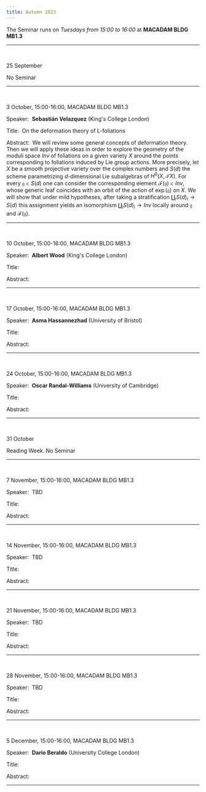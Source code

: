 ```yaml
---
title: Autumn 2023
---
```



The Seminar runs on *Tuesdays from 15:00 to 16:00* at **MACADAM BLDG MB1.3**



----------------------------------------------------------------
<br />

25 September

No Seminar

---------------------------------------------------------
<br />

3 October, 15:00-16:00, MACADAM BLDG MB1.3

Speaker:&nbsp; **Sebastián Velazquez** (King's College London)

Title:&nbsp;  On the deformation theory of L-foliations

Abstract:&nbsp;  We will review some general concepts of deformation theory. Then we will apply these ideas in order to explore the geometry of the moduli space $Inv$ of foliations on a given variety $X$  around the points corresponding to foliations induced by Lie group actions.  More precisely, let $X$ be a smooth projective variety over the complex numbers and $S(d)$ the scheme parametrizing $d$-dimensional Lie subalgebras of $H^0(X,\mathcal{T} X)$.  For every $\mathfrak{g} \in S(d)$ one can consider the corresponding element $\mathcal{F}(\mathfrak{g})\in Inv$, whose generic leaf coincides with an orbit of the action of $\exp(\mathfrak{g})$ on $X$. We will show that under mild hypotheses, after taking a stratification $\coprod_i S(d)_i\to S(d)$ this assignment yields an isomorphism $\coprod_i S(d)_i\to Inv$ locally around $\mathfrak{g}$ and $\mathcal{F}(\mathfrak{g})$.


-----------------------------------------------------------
<br />

10 October, 15:00-16:00, MACADAM BLDG MB1.3

Speaker:&nbsp; **Albert Wood** (King's College London)

Title:&nbsp;

Abstract:&nbsp;

-----------------------------------------------------------
<br />

17 October, 15:00-16:00, MACADAM BLDG MB1.3

Speaker:&nbsp; **Asma Hassannezhad** (University of Bristol)

Title:&nbsp;

Abstract:&nbsp;

-----------------------------------------------------------
<br />

24 October, 15:00-16:00, MACADAM BLDG MB1.3

Speaker:&nbsp; **Oscar Randal-Williams** (University of Cambridge)

Title:&nbsp;

Abstract:&nbsp;


-----------------------------------------------------------
<br />

31 October

Reading Week. No Seminar


-----------------------------------------------------------
<br />

7 November, 15:00-16:00, MACADAM BLDG MB1.3

Speaker:&nbsp; TBD

Title:&nbsp;

Abstract:&nbsp;

-----------------------------------------------------------
<br />

14 November, 15:00-16:00, MACADAM BLDG MB1.3

Speaker:&nbsp; TBD

Title:&nbsp;

Abstract:&nbsp;

-----------------------------------------------------------
<br />

21 November, 15:00-16:00, MACADAM BLDG MB1.3

Speaker:&nbsp; TBD

Title:&nbsp;

Abstract:&nbsp;

-----------------------------------------------------------
<br />

28 November, 15:00-16:00, MACADAM BLDG MB1.3

Speaker:&nbsp; TBD

Title:&nbsp;

Abstract:&nbsp;

-----------------------------------------------------------
<br />

5 December, 15:00-16:00, MACADAM BLDG MB1.3

Speaker:&nbsp; **Dario Beraldo** (University College London)

Title:&nbsp;

Abstract:&nbsp;

-----------------------------------------------------------
